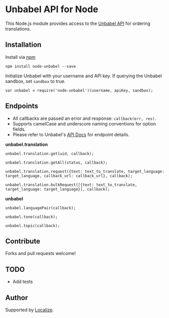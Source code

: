 Unbabel API for Node
===========

This Node.js module provides access to the [Unbabel API](http://developers.unbabel.com/) for ordering translations.

Installation
----------

Install via [npm](http://npmjs.org/)

    npm install node-unbabel --save


Initialize Unbabel with your username and API key. If querying the Unbabel sandbox, set `sandbox` to true.

    var unbabel = require('node-unbabel')(username, apiKey, sandbox);


Endpoints
----------

- All callbacks are passed an error and response: `callback(err, res)`.
- Supports camelCase and underscore naming conventions for option fields.
- Please refer to Unbabel's [API Docs](http://developers.unbabel.com/) for endpoint details.

  
**unbabel.translation**

    unbabel.translation.get(uid, callback);

    unbabel.translation.getAll(status, callback);

    unbabel.translation.request({text: text_to_translate, target_language: target_language, callback_url: callback_url}, callback);

    unbabel.translation.bulkRequest([{text: text_to_translate, target_language: target_language}], callback);
    
**unbabel**

    unbabel.languagePair(callback);
    
    unbabel.tone(callback);
    
    unbabel.topic(callback);
    


Contribute
----------

Forks and pull requests welcome!

TODO
----------
* Add tests


Author
----------

Supported by [Localize](https://localizejs.com/).
